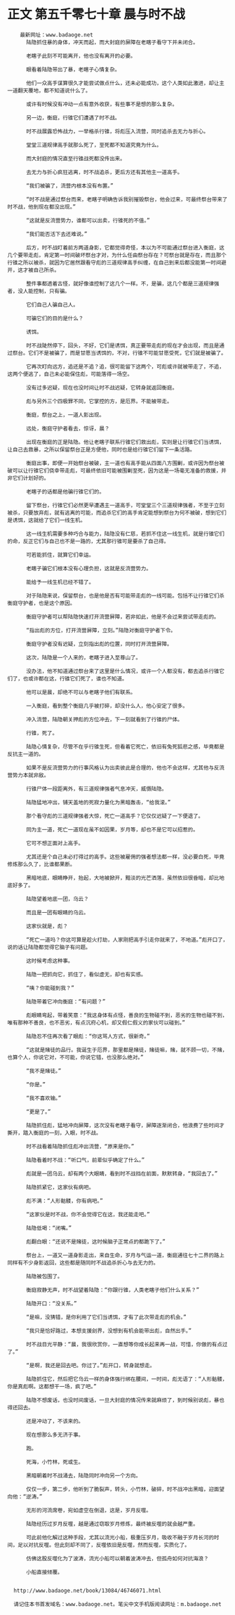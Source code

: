 # 正文 第五千零七十章 晨与时不战
        最新网址：www.badaoge.net
          陆隐抓住暴的身体，冲天而起，而大封庭的屏障在老瞎子看守下并未闭合。
      
          老瞎子此刻不可能离开，他也没有离开的必要。
      
          眼看着陆隐带出了暴，老瞎子心情复杂。
      
          他们一众高手谋算很久才能尝试做点什么，还未必能成功，这个人类如此激进，却让主一道翻天覆地，都不知道说什么了。
      
          或许有时候没有冲动一点有意外收获，有些事不是想的那么复杂。
      
          另一边，衡庭，行锥它们遭遇了时不战。
      
          时不战展露恐怖战力，一举格杀行锥，将彪压入流营，同时追杀去无力与折心。
      
          堂堂三道规律高手就那么死了，至死都不知道究竟为什么。
      
          而大封庭的情况直至行锥战死都没传出来。
      
          去无力与折心疯狂逃离，时不战追杀，更后方还有其他主一道高手。
      
          “我们被骗了，流营内根本没有布置。”
      
          “时不战是通过祭台而来，老瞎子明确告诉我别摧毁祭台，他会过来，可最终祭台带来了时不战，他到现在都没出现。”
      
          “这就是反流营势力，谁都可以出卖，行锥死的不值。”
      
          “我们能否活下去还难说。”
      
          后方，时不战盯着前方两道身影，它都觉得奇怪，本以为不可能通过祭台进入衡庭，这几个要带走彪，肯定第一时间破坏祭台才对，为什么任由祭台存在？可祭台就是存在，而且那个行锥之所以被杀，就因为它居然跟看守彪的三道规律高手纠缠，在自己到来后都没能第一时间避开，这才被自己所杀。
      
          整件事都透着古怪，就好像谁控制了这几个一样。不，是骗，这几个都是三道规律强者，没人能控制，只有骗。
      
          它们自己人骗自己人。
      
          可骗它们的目的是什么？
      
          诱饵。
      
          时不战陡然停下，回头，不好，它们是诱饵，真正要带走彪的现在才会出现，而且是通过祭台。它们不是被骗了，而是甘愿当诱饵的，不对，行锥不可能甘愿受死，它们就是被骗了。
      
          它再次盯向远方，追还是不追？追，很可能留下这两个，可彪或许就被带走了，不追，这两个便逃了，自己未必能保住彪，可能落得一场空。
      
          没有过多迟疑，现在也没时间让时不战迟疑，它转身就返回衡庭。
      
          彪与另外三个四极罪不同，它掌控的方，是厄界。不能被带走。
      
          衡庭，祭台之上，一道人影出现。
      
          远处，衡庭守护者看去，惊讶，晨？
      
          出现在衡庭的正是陆隐。他让老瞎子联系行锥它们救出彪，实则是让行锥它们当诱饵，让自己去救暴，之所以保留祭台正是方便他，同时也是给行锥它们留下一条活路。
      
          衡庭出事，即便一开始祭台被破，主一道也有高手能从四面八方围剿，或许因为祭台被破可以让行锥它们侥幸带走彪，可最终依旧可能被围剿至死，因为这是一场毫无准备的救援，并非它们计划好的。
      
          老瞎子的话都是他骗行锥它们的。
      
          留下祭台，行锥它们必然更早遭遇主一道高手，可堂堂三个三道规律强者，不至于立刻被杀，只要放弃彪，就有逃离的可能，而追杀它们的高手肯定能想到祭台为何不被破，想到它们是诱饵，这就给了它们一线生机。
      
          这一线生机需要多种巧合与能力，陆隐没有仁慈，若抓不住这一线生机，就是行锥它们的命，反正它们与自己也不是一路的，尤其那行锥可是要杀了自己得。
      
          可若能抓住，就算它们幸运。
      
          老瞎子骗它们根本没有心理负担，这就是反流营势力。
      
          能给予一线生机已经不错了。
      
          对于陆隐来说，保留祭台，也是他是否有可能带走彪的一线可能。包括不让行锥它们杀衡庭守护者，也是这个原因。
      
          衡庭守护者可以帮陆隐快速打开流营屏障，若非如此，他是不会过来尝试带走彪的。
      
          “指出彪的方位，打开流营屏障，立刻。”陆隐对衡庭守护者下令。
      
          衡庭守护者没有迟疑，立刻指出彪的位置，同时打开流营屏障。
      
          这次，陆隐是一个人来的，老瞎子进入至尊山了。
      
          没办法，他不知道通过祭台来了这里是什么情况，或许一个人都没有，都去追杀行锥它们了，也或许都在这，行锥它们死了，谁也不知道。
      
          他可以是晨，却绝不可以与老瞎子他们有联系。
      
          一入衡庭，看到整个衡庭几乎被打碎，却没什么人，他心安定了很多。
      
          冲入流营，陆隐朝关押彪的方位冲去，下一刻就看到了行锥的尸体。
      
          行锥，死了。
      
          陆隐心情复杂，尽管不在乎行锥生死，但看着它死亡，依旧有兔死狐悲之感，毕竟都是反抗主一道的。
      
          如果不是反流营势力的行事风格认为出卖彼此是合理的，他也不会这样，尤其他与反流营势力本就非敌。
      
          行锥尸体一段距离外，有三道规律强者气息冲天，威慑陆隐。
      
          陆隐猛地冲出，铺天盖地的死寂力量化为黑暗轰击，“给我滚。”
      
          那个看守彪的三道规律强者大惊，死亡一道高手？它仅仅迟疑了一下便退了。
      
          同为主一道，死亡一道现在虽不如因果，岁月等，却也不是它可以招惹的。
      
          它可不想正面对上高手。
      
          尤其还是个自己未必打得过的高手。这些被雇佣的强者想法都一样，没必要白死，毕竟修炼那么久了，比谁都果断。
      
          黑暗地底，眼睛睁开，抬起，大地被掀开，黯淡的光芒洒落，虽然依旧很昏暗，却比地底好多了。
      
          陆隐望着地底一团，乌云？
      
          而且是一团有眼睛的乌云。
      
          这家伙就是，彪？
      
          “死亡一道吗？你这可算是趁火打劫，人家刚把高手引走你就来了，不地道。”彪开口了，说的话让陆隐都觉得它脑子有问题。
      
          这时候考虑这种事。
      
          陆隐一把抓向它，抓住了，看似虚无，却也有实感。
      
          “咦？你能碰到我？”
      
          陆隐带着它冲向衡庭：“有问题？”
      
          彪眼睛弯起，带着笑意：“我这身体有点怪，善良的生物碰不到，恶劣的生物也碰不到，唯有那种不善良，也不恶劣，有点沉府心机，却又假仁假义的家伙可以碰到。”
      
          陆隐忍不住再次看了眼彪：“你这骂人方式，很新奇。”
      
          “这就是赌徒的品行。我诞生于厄界，那里都是赌徒，赌徒嘛，赌，就不顾一切，不赌，也算个人，你说它对，不可能，你说它错，也没那么绝对。”
      
          “我不是赌徒。”
      
          “你是。”
      
          “我不喜欢输。”
      
          “更是了。”
      
          陆隐抓住彪，猛地冲向屏障，这次没有老瞎子看守，屏障逐渐闭合，他浪费了些时间才撕开，踏入衡庭的一刻，入眼，时不战。
      
          时不战看着陆隐抓住彪冲出流营，“原来是你。”
      
          陆隐看着时不战：“听口气，前辈似乎确定了什么。”
      
          彪就是一团乌云，却有两个大眼睛，看到时不战挡在前面，默默转身，“我回去了。”
      
          陆隐抓紧它，这家伙有病吧。
      
          彪不满：“人形骷髅，你有病吧。”
      
          “这家伙是时不战，你不会觉得它在这，我还能走吧。”
      
          陆隐低喝：“闭嘴。”
      
          彪翻白眼：“还说不是赌徒，这时候脑子正常点的都跪下了。”
      
          祭台上，一道又一道身影走出，来自生命，岁月与气运一道，衡庭通往七十二界的路上同样有不少身影返回，这些都是随同时不战追杀折心与去无力的。
      
          陆隐被包围了。
      
          衡庭寂静无声，时不战望着陆隐：“你跟行锥，人类老瞎子他们什么关系？”
      
          陆隐开口：“没关系。”
      
          “是嘛，没猜错，是你利用了它们当诱饵，才有了此次带走彪的机会。”
      
          “我只是恰好路过，本想支援刽界，没想到有机会能带出彪，自然出手。”
      
          时不战目光平静：“晨，我很欣赏你，一直想等你成长起来再一战，可惜，你做的有点过了。”
      
          “是啊，我还是回去吧。你过了。”彪开口，转身就想走。
      
          陆隐抓住它，然后把它乌云一样的身体强行绑在腰间，一时间，彪无语了：“人形骷髅，你是真彪啊。这都想干一场，疯了吧。”
      
          陆隐不想废话，也没时间废话，一旦大封庭的情况传来就麻烦了，到时候别说彪，暴也得还回去。
      
          还是冲动了，不该来的。
      
          现在想那么多无济于事。
      
          跑。
      
          死海，小竹林，死或生。
      
          黑暗朝着时不战涌去，陆隐同时冲向另一个方向。
      
          仅仅一步，第二步，他听到了脆裂声，转头，小竹林，破碎，时不战冲出黑暗，迎面望向他：“逆涛。”
      
          无形的河流席卷，宛如虚空在倒退，这是，岁月反噬。
      
          陆隐经历过岁月反噬，越是通过窃取岁月修炼，最终被反噬的就会越严重。
      
          可此前他化解过这种手段，尤其以流光小船，极重压岁月，吸收不融于岁月长河的时间，足以对抗反噬。但此刻却不同了，反噬依旧是反噬，然而反噬，实质化了。
      
          仿佛这股反噬化为了波涛，流光小船可以朝着波涛冲去，但孤舟如何对抗海浪？
      
          小船直接倾覆。
      
      
      http://www.badaoge.net/book/13084/46746071.html
      
      请记住本书首发域名：www.badaoge.net。笔尖中文手机版阅读网址：m.badaoge.net